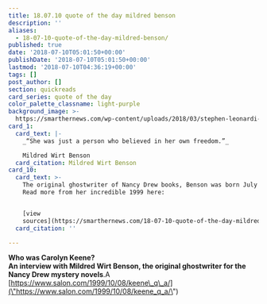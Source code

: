 ```yaml
---
title: 18.07.10 quote of the day mildred benson
description: ''
aliases:
  - 18-07-10-quote-of-the-day-mildred-benson/
published: true
date: '2018-07-10T05:01:50+00:00'
publishDate: '2018-07-10T05:01:50+00:00'
lastmod: '2018-07-10T04:36:19+00:00'
tags: []
post_author: []
section: quickreads
card_series: quote of the day
color_palette_classname: light-purple
background_image: >-
  https://smarthernews.com/wp-content/uploads/2018/03/stephen-leonardi-369718-unsplash-scaled.jpg
card_1:
  card_text: |-
    _“She was just a person who believed in her own freedom.”_

    Mildred Wirt Benson
  card_citation: Mildred Wirt Benson
card_10:
  card_text: >-
    The original ghostwriter of Nancy Drew books, Benson was born July 10, 1905.
    Read more from her incredible 1999 here:


    [view
    sources](https://smarthernews.com/18-07-10-quote-of-the-day-mildred-benson/)
  card_citation: ''

---
```

**Who was Carolyn Keene?**  
**An interview with Mildred Wirt Benson, the original ghostwriter for the Nancy Drew mystery novels**.A [https://www.salon.com/1999/10/08/keene\_q\_a/](\"https://www.salon.com/1999/10/08/keene_q_a/\")